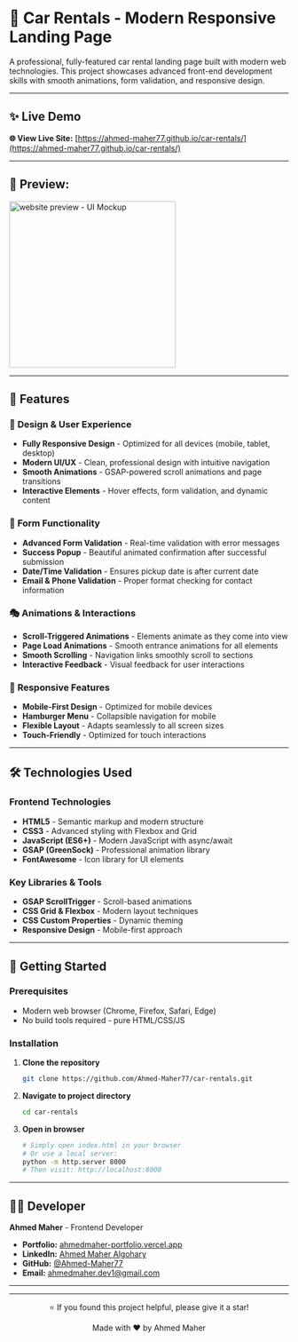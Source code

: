 # 🚗 Car Rentals - Modern Responsive Landing Page

A professional, fully-featured car rental landing page built with modern web technologies. This project showcases advanced front-end development skills with smooth animations, form validation, and responsive design.

---


## ✨ Live Demo

**🌐 View Live Site:** [https://ahmed-maher77.github.io/car-rentals/](https://ahmed-maher77.github.io/car-rentals/)

---

## 📸 Preview:
<a href="https://ahmed-maher77.github.io/car-rentals/" title="demo">
  <img src="https://github.com/user-attachments/assets/c9cc0bcd-d4b9-4531-bebc-120c458c3d7a" alt="website preview - UI Mockup" 
  width="300">
</a>

---

## 🎯 Features

### 🎨 **Design & User Experience**

-   **Fully Responsive Design** - Optimized for all devices (mobile, tablet, desktop)
-   **Modern UI/UX** - Clean, professional design with intuitive navigation
-   **Smooth Animations** - GSAP-powered scroll animations and page transitions
-   **Interactive Elements** - Hover effects, form validation, and dynamic content

### 📝 **Form Functionality**

-   **Advanced Form Validation** - Real-time validation with error messages
-   **Success Popup** - Beautiful animated confirmation after successful submission
-   **Date/Time Validation** - Ensures pickup date is after current date
-   **Email & Phone Validation** - Proper format checking for contact information

### 🎭 **Animations & Interactions**

-   **Scroll-Triggered Animations** - Elements animate as they come into view
-   **Page Load Animations** - Smooth entrance animations for all elements
-   **Smooth Scrolling** - Navigation links smoothly scroll to sections
-   **Interactive Feedback** - Visual feedback for user interactions

### 📱 **Responsive Features**

-   **Mobile-First Design** - Optimized for mobile devices
-   **Hamburger Menu** - Collapsible navigation for mobile
-   **Flexible Layout** - Adapts seamlessly to all screen sizes
-   **Touch-Friendly** - Optimized for touch interactions

---

## 🛠️ Technologies Used

### **Frontend Technologies**

-   **HTML5** - Semantic markup and modern structure
-   **CSS3** - Advanced styling with Flexbox and Grid
-   **JavaScript (ES6+)** - Modern JavaScript with async/await
-   **GSAP (GreenSock)** - Professional animation library
-   **FontAwesome** - Icon library for UI elements

### **Key Libraries & Tools**

-   **GSAP ScrollTrigger** - Scroll-based animations
-   **CSS Grid & Flexbox** - Modern layout techniques
-   **CSS Custom Properties** - Dynamic theming
-   **Responsive Design** - Mobile-first approach

---

## 🚀 Getting Started

### **Prerequisites**

-   Modern web browser (Chrome, Firefox, Safari, Edge)
-   No build tools required - pure HTML/CSS/JS

### **Installation**

1. **Clone the repository**

    ```bash
    git clone https://github.com/Ahmed-Maher77/car-rentals.git
    ```

2. **Navigate to project directory**

    ```bash
    cd car-rentals
    ```

3. **Open in browser**
    ```bash
    # Simply open index.html in your browser
    # Or use a local server:
    python -m http.server 8000
    # Then visit: http://localhost:8000
    ```
---

<!-- ## 🎯 Performance Features

-   **Optimized images** for fast loading
-   **Minimal dependencies** for better performance
-   **Efficient animations** with GSAP
-   **Semantic HTML** for better SEO
-   **Accessible design** with ARIA labels

--- -->

<!-- ## 🤝 Contributing

1. Fork the repository
2. Create your feature branch (`git checkout -b feature/AmazingFeature`)
3. Commit your changes (`git commit -m 'Add some AmazingFeature'`)
4. Push to the branch (`git push origin feature/AmazingFeature`)
5. Open a Pull Request

--- -->

## 👨‍💻 Developer

**Ahmed Maher** - Frontend Developer

-   **Portfolio:** [ahmedmaher-portfolio.vercel.app](https://ahmedmaher-portfolio.vercel.app/)
-   **LinkedIn:** [Ahmed Maher Algohary](https://www.linkedin.com/in/ahmed-maher-algohary)
-   **GitHub:** [@Ahmed-Maher77](https://github.com/Ahmed-Maher77)
-   **Email:** ahmedmaher.dev1@gmail.com

---


---

<div align="center">
  <p>⭐ If you found this project helpful, please give it a star!</p>
  <p>Made with ❤️ by Ahmed Maher</p>
</div>
